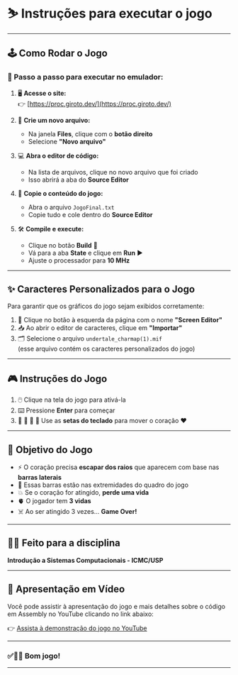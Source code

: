 #  ⛷️ Instruções para executar o jogo

---

## 🕹️ Como Rodar o Jogo

### 🧭 Passo a passo para executar no emulador:

1. 🖥️ **Acesse o site:**  
   👉 [https://proc.giroto.dev/](https://proc.giroto.dev/)

2. 📁 **Crie um novo arquivo:**  
   - Na janela **Files**, clique com o **botão direito**  
   - Selecione **"Novo arquivo"**

3. 💻 **Abra o editor de código:**  
   - Na lista de arquivos, clique no novo arquivo que foi criado  
   - Isso abrirá a aba do **Source Editor**

4. 📄 **Copie o conteúdo do jogo:**  
   - Abra o arquivo `JogoFinal.txt`  
   - Copie tudo e cole dentro do **Source Editor**

5. 🛠️ **Compile e execute:**  
   - Clique no botão **Build** 🧱  
   - Vá para a aba **State** e clique em **Run** ▶️  
   - Ajuste o processador para **10 MHz**

---

## ✨ Caracteres Personalizados para o Jogo

Para garantir que os gráficos do jogo sejam exibidos corretamente:

1. 🎨 Clique no botão à esquerda da página com o nome **"Screen Editor"**
2. 📥 Ao abrir o editor de caracteres, clique em **"Importar"**
3. 🗂️ Selecione o arquivo `undertale_charmap(1).mif`  
   (esse arquivo contém os caracteres personalizados do jogo)

---

## 🎮 Instruções do Jogo

1. 🖱️ Clique na tela do jogo para ativá-la  
2. ⌨️ Pressione **Enter** para começar  
3. 🔼 🔽 🔼 🔽 Use as **setas do teclado** para mover o coração ❤️

---

## 🧠 Objetivo do Jogo

- ⚡ O coração precisa **escapar dos raios** que aparecem com base nas **barras laterais**
- 🧱 Essas barras estão nas extremidades do quadro do jogo
- 💥 Se o coração for atingido, **perde uma vida**
- 🫀 O jogador tem **3 vidas**
- ☠️ Ao ser atingido 3 vezes... **Game Over!**

---

## 👨‍🏫 Feito para a disciplina  
**Introdução a Sistemas Computacionais - ICMC/USP**

---

## 🎥 Apresentação em Vídeo

Você pode assistir à apresentação do jogo e mais detalhes sobre o código em Assembly no YouTube clicando no link abaixo:

👉 [Assista à demonstração do jogo no YouTube](https://www.youtube.com/watch?v=n5rhu3o-SMw)

---

### ✅🧑‍💻 Bom jogo!  

---
